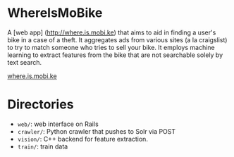 # WhereIsMoBike

A [web app] (http://where.is.mobi.ke) that aims to aid in finding a user's bike in a
case of a theft. It aggregates ads from various sites (a la craigslist) to try to
match someone who tries to sell your bike. It employs machine learning to extract features from the
bike that are not searchable solely by text search.

[where.is.mobi.ke](http://where.is.mobi.ke)

# Directories

- `web/`: web interface on Rails
- `crawler/`: Python crawler that pushes to Solr via POST
- `vision/`: C++ backend for feature extraction.
- `train/`: train data
